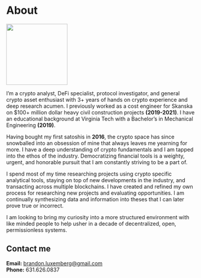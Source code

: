 # **About**

<img src="https://drive.google.com/uc?id=1uUaRY_2qBOYhgMRUpWTZE2vGbRsmfmN7" width="163">

I’m a crypto analyst, DeFi specialist, protocol investigator, and general crypto asset enthusiast with 3+ years of hands on crypto experience and deep research acumen. I previously worked as a cost engineer for Skanska on $100+ million dollar heavy civil construction projects **(2019-2021)**. I have an educational background at Virginia Tech with a Bachelor’s in Mechanical Engineering **(2019)**. 

Having bought my first satoshis in **2016**, the crypto space has since snowballed into an obsession of mine that always leaves me yearning for more. I have a deep understanding of crypto fundamentals and I am tapped into the ethos of the industry. Democratizing financial tools is a weighty, urgent, and honorable pursuit that I am constantly striving to be a part of.

I spend most of my time researching projects using crypto specific analytical tools, staying on top of new developments in the industry, and transacting across multiple blockchains. I have created and refined my own process for researching new projects and evaluating opportunities. I am continually synthesizing data and information into theses that I can later prove true or incorrect.

I am looking to bring my curiosity into a more structured environment with like minded people to help usher in a decade of decentralized, open, permissionless systems.

## <b>Contact me</b>
**Email:** brandon.luxemberg@gmail.com  
**Phone:** 631.626.0837

